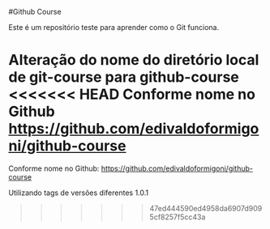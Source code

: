 #Github Course

Este é um repositório teste para aprender como o Git funciona.

Alteração do nome do diretório local de git-course para github-course
<<<<<<< HEAD
Conforme nome no Github
https://github.com/edivaldoformigoni/github-course
=======
Conforme nome no Github:
https://github.com/edivaldoformigoni/github-course

Utilizando tags de versões diferentes 1.0.1
>>>>>>> 47ed444590ed4958da6907d9095cf8257f5cc43a
